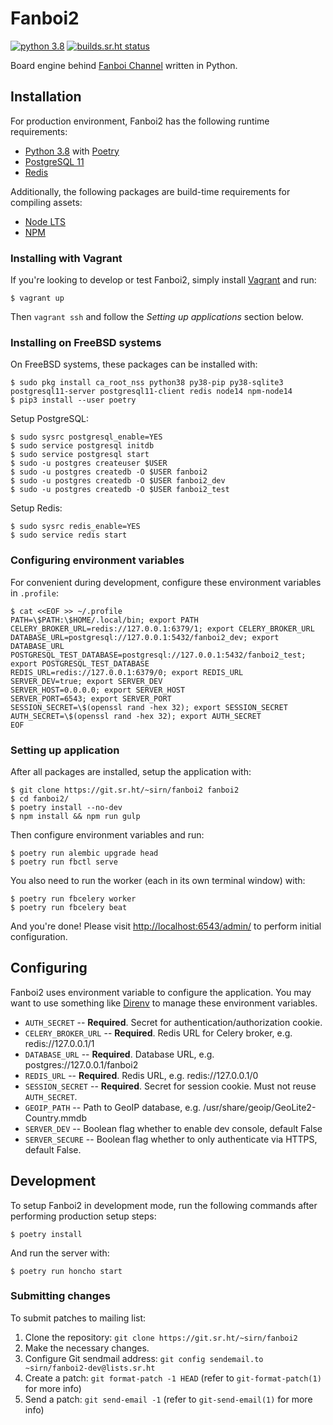 # Fanboi2

[![python 3.8](https://img.shields.io/badge/python-3.8-blue.svg)](https://docs.python.org/3/whatsnew/3.8.html) [![builds.sr.ht status](https://builds.sr.ht/~sirn/fanboi2/freebsd.yml.svg)](https://builds.sr.ht/~sirn/fanboi2/freebsd.yml?)

Board engine behind [Fanboi Channel](https://fanboi.ch/) written in Python.

## Installation

For production environment, Fanboi2 has the following runtime requirements:

-   [Python 3.8](https://www.python.org/downloads/) with [Poetry](https://poetry.eustace.io)
-   [PostgreSQL 11](https://www.postgresql.org/)
-   [Redis](https://redis.io/)

Additionally, the following packages are build-time requirements for compiling assets:

-   [Node LTS](https://nodejs.org/)
-   [NPM](https://www.npmjs.com)

### Installing with Vagrant

If you're looking to develop or test Fanboi2, simply install [Vagrant](https://www.vagrantup.com/) and run:

```shellsession
$ vagrant up
```

Then `vagrant ssh` and follow the _Setting up applications_ section below.

### Installing on FreeBSD systems

On FreeBSD systems, these packages can be installed with:

```shellsession
$ sudo pkg install ca_root_nss python38 py38-pip py38-sqlite3 postgresql11-server postgresql11-client redis node14 npm-node14
$ pip3 install --user poetry
```

Setup PostgreSQL:

```shellsession
$ sudo sysrc postgresql_enable=YES
$ sudo service postgresql initdb
$ sudo service postgresql start
$ sudo -u postgres createuser $USER
$ sudo -u postgres createdb -O $USER fanboi2
$ sudo -u postgres createdb -O $USER fanboi2_dev
$ sudo -u postgres createdb -O $USER fanboi2_test
```

Setup Redis:

```shellsession
$ sudo sysrc redis_enable=YES
$ sudo service redis start
```

### Configuring environment variables

For convenient during development, configure these environment variables in `.profile`:

```shellsession
$ cat <<EOF >> ~/.profile
PATH=\$PATH:\$HOME/.local/bin; export PATH
CELERY_BROKER_URL=redis://127.0.0.1:6379/1; export CELERY_BROKER_URL
DATABASE_URL=postgresql://127.0.0.1:5432/fanboi2_dev; export DATABASE_URL
POSTGRESQL_TEST_DATABASE=postgresql://127.0.0.1:5432/fanboi2_test; export POSTGRESQL_TEST_DATABASE
REDIS_URL=redis://127.0.0.1:6379/0; export REDIS_URL
SERVER_DEV=true; export SERVER_DEV
SERVER_HOST=0.0.0.0; export SERVER_HOST
SERVER_PORT=6543; export SERVER_PORT
SESSION_SECRET=\$(openssl rand -hex 32); export SESSION_SECRET
AUTH_SECRET=\$(openssl rand -hex 32); export AUTH_SECRET
EOF
```

### Setting up application

After all packages are installed, setup the application with:

```shellsession
$ git clone https://git.sr.ht/~sirn/fanboi2 fanboi2
$ cd fanboi2/
$ poetry install --no-dev
$ npm install && npm run gulp
```

Then configure environment variables and run:

```shellsession
$ poetry run alembic upgrade head
$ poetry run fbctl serve
```

You also need to run the worker (each in its own terminal window) with:

```shellsession
$ poetry run fbcelery worker
$ poetry run fbcelery beat
```

And you're done! Please visit <http://localhost:6543/admin/> to perform initial configuration.

## Configuring

Fanboi2 uses environment variable to configure the application. You may want to use something like [Direnv](https://github.com/direnv/direnv) to manage these environment variables.

-   `AUTH_SECRET` -- **Required**. Secret for authentication/authorization cookie.
-   `CELERY_BROKER_URL` -- **Required**. Redis URL for Celery broker, e.g. redis://127.0.0.1/1
-   `DATABASE_URL` -- **Required**. Database URL, e.g. postgres://127.0.0.1/fanboi2
-   `REDIS_URL` -- **Required**. Redis URL, e.g. redis://127.0.0.1/0
-   `SESSION_SECRET` -- **Required**. Secret for session cookie. Must not reuse `AUTH_SECRET`.
-   `GEOIP_PATH` -- Path to GeoIP database, e.g. /usr/share/geoip/GeoLite2-Country.mmdb
-   `SERVER_DEV` -- Boolean flag whether to enable dev console, default False
-   `SERVER_SECURE` -- Boolean flag whether to only authenticate via HTTPS, default False.

## Development

To setup Fanboi2 in development mode, run the following commands after performing production setup steps:

```shellsession
$ poetry install
```

And run the server with:

```shellsession
$ poetry run honcho start
```

### Submitting changes

To submit patches to mailing list:

1.  Clone the repository: `git clone https://git.sr.ht/~sirn/fanboi2`
2.  Make the necessary changes.
3.  Configure Git sendmail address: `git config sendemail.to ~sirn/fanboi2-dev@lists.sr.ht`
4.  Create a patch: `git format-patch -1 HEAD` (refer to `git-format-patch(1)` for more info)
5.  Send a patch: `git send-email -1` (refer to `git-send-email(1)` for more info)

